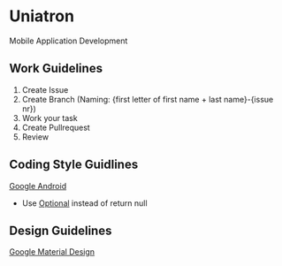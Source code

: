 # Uniatron
Mobile Application Development

## Work Guidelines
1. Create Issue
2. Create Branch (Naming: {first letter of first name + last name}-{issue nr})
3. Work your task
4. Create Pullrequest
5. Review

## Coding Style Guidlines
[Google Android](https://source.android.com/setup/contribute/code-style)

- Use [Optional](http://www.baeldung.com/java-optional) instead of return null

## Design Guidelines
[Google Material Design](https://material.io/guidelines/material-design/introduction.html)
